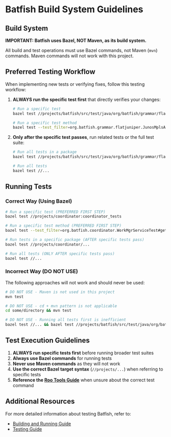 # Batfish Build System Guidelines

## Build System

**IMPORTANT: Batfish uses Bazel, NOT Maven, as its build system.**

All build and test operations must use Bazel commands, not Maven (`mvn`) commands. Maven commands will not work with this project.

## Preferred Testing Workflow

When implementing new tests or verifying fixes, follow this testing workflow:

1. **ALWAYS run the specific test first** that directly verifies your changes:

   ```bash
   # Run a specific test
   bazel test //projects/batfish/src/test/java/org/batfish/grammar/flatjuniper:JunosMplsAdminGroupTest

   # Run a specific test method
   bazel test --test_filter=org.batfish.grammar.flatjuniper.JunosMplsAdminGroupTest#testAdminGroupDefinitions //projects/batfish/src/test/java/org/batfish/grammar/flatjuniper:JunosMplsAdminGroupTest
   ```

2. **Only after the specific test passes**, run related tests or the full test suite:

   ```bash
   # Run all tests in a package
   bazel test //projects/batfish/src/test/java/org/batfish/grammar/flatjuniper/...

   # Run all tests
   bazel test //...
   ```

## Running Tests

### Correct Way (Using Bazel)

```bash
# Run a specific test (PREFERRED FIRST STEP)
bazel test //projects/coordinator:coordinator_tests

# Run a specific test method (PREFERRED FIRST STEP)
bazel test --test_filter=org.batfish.coordinator.WorkMgrServiceTest#getNonExistNetwork$ -- //projects/coordinator:coordinator_tests

# Run tests in a specific package (AFTER specific tests pass)
bazel test //projects/coordinator/...

# Run all tests (ONLY AFTER specific tests pass)
bazel test //...
```

### Incorrect Way (DO NOT USE)

The following approaches will not work and should never be used:

```bash
# DO NOT USE - Maven is not used in this project
mvn test

# DO NOT USE - cd + mvn pattern is not applicable
cd some/directory && mvn test

# DO NOT USE - Running all tests first is inefficient
bazel test //... && bazel test //projects/batfish/src/test/java/org/batfish/grammar/flatjuniper:JunosMplsAdminGroupTest
```

## Test Execution Guidelines

1. **ALWAYS run specific tests first** before running broader test suites
2. **Always use Bazel commands** for running tests
3. **Never use Maven commands** as they will not work
4. **Use the correct Bazel target syntax** (`//projects/...`) when referring to specific tests
5. **Reference the [Roo Tools Guide](../docs/development/roo_tools_guide.md)** when unsure about the correct test command

## Additional Resources

For more detailed information about testing Batfish, refer to:

- [Building and Running Guide](../docs/building_and_running/README.md)
- [Testing Guide](../docs/development/testing_guide.md)
